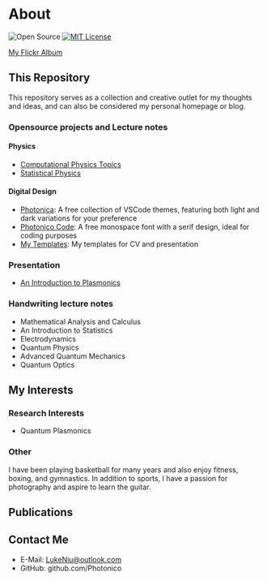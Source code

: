 # About

![Open Source](https://github.com/ConAntares/Temples/blob/master/Attachments/OpenSource.svg) [![MIT License](https://github.com/ConAntares/Temples/blob/master/Attachments/LicenseMIT.svg)](https://opensource.org/licenses/mit-license.php)

[My Flickr Album](https://www.flickr.com/photos/182418029@N02/)

## This Repository

This repository serves as a collection and creative outlet for my thoughts and ideas, and can also be considered my personal homepage or blog.

### Opensource projects and Lecture notes

#### Physics

* [Computational Physics Topics](https://github.com/Photonico/Computational_Physics_Topics)
* [Statistical Physics](https://github.com/Photonico/Statistical_Physics)

#### Digital Design

* [Photonica](https://github.com/Photonico/Photonica): A free collection of VSCode themes, featuring both light and dark variations for your preference
* [Photonico Code](https://github.com/Photonico/Photonico_Code): A free monospace font with a serif design, ideal for coding purposes
* [My Templates](https://github.com/Photonico/Templates): My templates for CV and presentation

### Presentation

* [An Introduction to Plasmonics](https://github.com/Photonico/An_Introduction_to_Plasmonics/tree/main)

### Handwriting lecture notes

* Mathematical Analysis and Calculus
* An Introduction to Statistics
* Electrodynamics
* Quantum Physics
* Advanced Quantum Mechanics
* Quantum Optics

## My Interests

### Research Interests

* Quantum Plasmonics

### Other

I have been playing basketball for many years and also enjoy fitness, boxing, and gymnastics. In addition to sports, I have a passion for photography and aspire to learn the guitar.

## Publications

## Contact Me

* E-Mail: LukeNiu@outlook.com
* GitHub: github.com/Photonico
